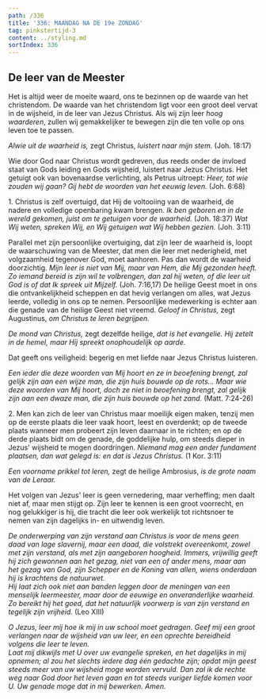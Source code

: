 ```yaml
---
path: /336
title: '336: MAANDAG NA DE 19e ZONDAG'
tag: pinkstertijd-3
content: ../styling.md
sortIndex: 336
---
```


## De leer van de Meester

Het is altijd weer de moeite waard, ons te bezinnen op de waarde van het christendom. De waarde van het christendom ligt voor een groot deel vervat in de wijsheid, in de leer van Jezus Christus. Als wij zijn leer _hoog waarderen_, zullen wij gemakkelijker te bewegen zijn die ten volle op ons leven toe te passen.

_Alwie uit de waarheid is,_ zegt Christus, _luistert naar mijn stem._ (Joh. 18:17)

Wie door God naar Christus wordt gedreven, dus reeds onder de invloed staat van Gods leiding en Gods wijsheid, luistert naar Jezus Christus. Het getuigt ook van bovenaardse verlichting, als Petrus uitroept: _Heer, tot wie zouden wij gaan? Gij hebt de woorden van het eeuwig leven._ (Joh. 6:68)

1\. Christus is zelf overtuigd, dat Hij de voltooiing van de waarheid, de nadere en volledige openbaring kwam brengen. _Ik ben geboren en in de wereld gekomen, juist om te getuigen voor de waarheid._ (Joh. 18:37) _Wat Wij weten, spreken Wij, en Wij getuigen wat Wij hebben gezien._ (Joh. 3:11)

Parallel met zijn persoonlijke overtuiging, dat zijn leer de waarheid is, loopt de waarschuwing van de Meester, dat men die leer met nederigheid, met volgzaamheid tegenover God, moet aanhoren. Pas dan wordt de waarheid doorzichtig. _Mijn leer is niet van Mij, maar van Hem, die Mij gezonden heeft. Zo iemand bereid is zijn wil te volbrengen, dan zal hij weten, of die leer uit God is of dat Ik spreek uit Mijzelf._ (Joh. 7:16,17) De heilige Geest moet in ons die ontvankelijkheid scheppen en dat hevig verlangen om alles, wat Jezus leerde, volledig in ons op te nemen. Persoonlijke medewerking is echter aan die genade van de heilige Geest niet vreemd. _Geloof in Christus,_ zegt Augustinus, _om Christus te leren begrijpen._

_De mond van Christus,_ zegt dezelfde heilige, _dat is het evangelie. Hij zetelt in de hemel, maar Hij spreekt onophoudelijk op aarde._

Dat geeft ons veiligheid: begerig en met liefde naar Jezus Christus luisteren.

_Een ieder die deze woorden van Mij hoort en ze in beoefening brengt, zal gelijk zijn aan een wijze man, die zijn huis bouwde op de rots... Maar wie deze woorden van Mij hoort, doch ze niet in beoefening brengt, zal gelijk zijn aan een dwaze man, die zijn huis bouwde op het zand._ (Matt. 7:24-26)

2\. Men kan zich de leer van Christus maar moeilijk eigen maken, tenzij men op de eerste plaats die leer vaak hoort, leest en overdenkt; op de tweede plaats wanneer men probeert zijn leven daarnaar in te richten; en op de derde plaats bidt om de genade, de goddelijke hulp, om steeds dieper in Jezus' wijsheid te mogen doordringen. _Niemand mag een ander fundament plaatsen, dan wat gelegd is: en dat is Jezus Christus._ (1 Kor. 3:11)

_Een voorname prikkel tot leren,_ zegt de heilige Ambrosius, _is de grote naam van de Leraar._

Het volgen van Jezus' leer is geen vernedering, maar verheffing; men daalt niet af, maar men stijgt op. Zijn leer te kennen is een groot voorrecht, en nog gelukkiger is hij, die tracht die leer ook werkelijk tot richtsnoer te nemen van zijn dagelijks in- en uitwendig leven.

_De onderwerping van zijn verstand aan Christus is voor de mens geen daad van lage slavernij, maar een daad, die volstrekt overeenkomt, zowel met zijn verstand, als met zijn aangeboren hoogheid. Immers, vrijwillig geeft hij zich gewonnen aan het gezag, niet van een of ander mens, maar aan het gezag van God, zijn Schepper en de Koning van allen, wiens onderdaan hij is krachtens de natuurwet._  
_Hij laat zich ook niet aan banden leggen door de meningen van een menselijk leermeester, maar door de eeuwige en onveranderlijke waarheid. Zo bereikt hij het goed, dat het natuurlijk voorwerp is van zijn verstand en tegelijk zijn vrijheid._ (Leo XIII)

_O Jezus, leer mij hoe ik mij in uw school moet gedragen. Geef mij een groot verlangen naar de wijsheid van uw leer, en een oprechte bereidheid volgens die leer te leven._  
_Laat mij dikwijls met U over uw evangelie spreken, en het dagelijks in mij opnemen; al zou het slechts iedere dag één gedachte zijn; opdat mijn geest steeds meer van uw wijsheid moge worden vervuld. Dan zal ik de rechte weg naar God door het leven gaan en tot steeds vuriger liefde komen voor U. Uw genade moge dat in mij bewerken. Amen._

